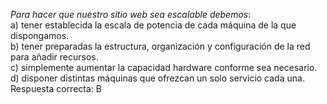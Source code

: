 *Para hacer que nuestro sitio web sea escalable debemos*:  
a) tener establecida la escala de potencia de cada máquina de la que dispongamos.  
b) tener preparadas la estructura, organización y configuración de la red para añadir recursos.  
c) simplemente aumentar la capacidad hardware conforme sea necesario.  
d) disponer distintas máquinas que ofrezcan un solo servicio cada una.  
Respuesta correcta: B  
